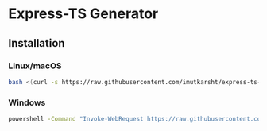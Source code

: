 # Express-TS Generator

## Installation

### Linux/macOS
```bash
bash <(curl -s https://raw.githubusercontent.com/imutkarsht/express-ts-generator/main/install.sh)
```

### Windows
```bat 
powershell -Command "Invoke-WebRequest https://raw.githubusercontent.com/imutkarsht/express-ts-generator/main/install.bat -OutFile install.bat && install.bat"   
```
